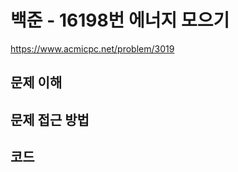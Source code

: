 # 백준 - 16198번 에너지 모으기
https://www.acmicpc.net/problem/3019

## 문제 이해

## 문제 접근 방법

## 코드
```python

```
